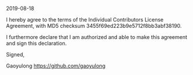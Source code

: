 2019-08-18

I hereby agree to the terms of the Individual Contributors License Agreement, with MD5 checksum 3455f69ed223b9e5712f8bb3abf38190.

I furthermore declare that I am authorized and able to make this agreement and sign this declaration.

Signed,

Gaoyulong https://github.com/gaoyulong
